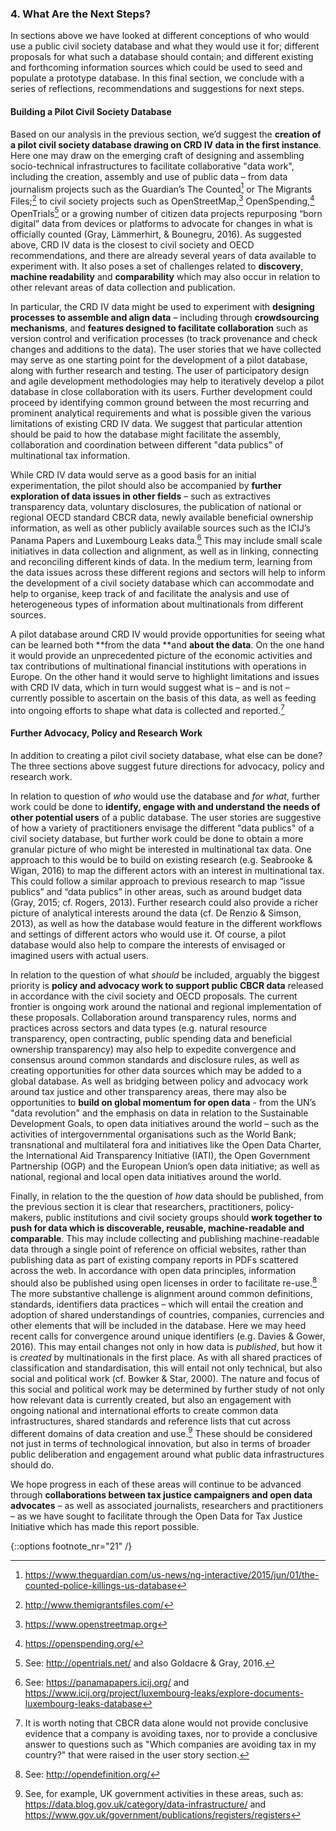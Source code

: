 ### 4. What Are the Next Steps?

In sections above we have looked at different conceptions of who would use a public civil society database and what they would use it for; different proposals for what such a database should contain; and different existing and forthcoming information sources which could be used to seed and populate a prototype database. In this final section, we conclude with a series of reflections, recommendations and suggestions for next steps.

#### Building a Pilot Civil Society Database

Based on our analysis in the previous section, we’d suggest the **creation of a pilot civil society database drawing on CRD IV data in the first instance**. Here one may draw on the emerging craft of designing and assembling socio-technical infrastructures to facilitate collaborative "data work", including the creation, assembly and use of public data – from data journalism projects such as the Guardian’s The Counted[^18] or The Migrants Files;[^19] to civil society projects such as OpenStreetMap,[^20] OpenSpending,[^21] OpenTrials[^22] or a growing number of citizen data projects repurposing “born digital” data from devices or platforms to advocate for changes in what is officially counted (Gray, Lämmerhirt, & Bounegru, 2016). As suggested above, CRD IV data is the closest to civil society and OECD recommendations, and there are already several years of data available to experiment with. It also poses a set of challenges related to **discovery**, **machine readability** and **comparability** which may also occur in relation to other relevant areas of data collection and publication.

In particular, the CRD IV data might be used to experiment with **designing processes to assemble and align data** – including through **crowdsourcing mechanisms**, and **features designed to facilitate collaboration** such as version control and verification processes (to track provenance and check changes and additions to the data). The user stories that we have collected may serve as one starting point for the development of a pilot database, along with further research and testing. The user of participatory design and agile development methodologies may help to iteratively develop a pilot database in close collaboration with its users. Further development could proceed by identifying common ground between the most recurring and prominent analytical requirements and what is possible given the various limitations of existing CRD IV data. We suggest that particular attention should be paid to how the database might facilitate the assembly, collaboration and coordination between different "data publics" of multinational tax information.

While CRD IV data would serve as a good basis for an initial experimentation, the pilot should also be accompanied by **further exploration of data issues in other fields** – such as extractives transparency data, voluntary disclosures, the publication of national or regional OECD standard CBCR data, newly available beneficial ownership information, as well as other publicly available sources such as the ICIJ’s Panama Papers and Luxembourg Leaks data.[^23] This may include small scale initiatives in data collection and alignment, as well as in linking, connecting and reconciling different kinds of data. In the medium term, learning from the data issues across these different regions and sectors will help to inform the development of a civil society database which can accommodate and help to organise, keep track of and facilitate the analysis and use of heterogeneous types of information about multinationals from different sources.

A pilot database around CRD IV would provide opportunities for seeing what can be learned both **from the data **and **about the data**. On the one hand it would provide an unprecedented picture of the economic activities and tax contributions of multinational financial institutions with operations in Europe. On the other hand it would serve to highlight limitations and issues with CRD IV data, which in turn would suggest what is – and is not – currently possible to ascertain on the basis of this data, as well as feeding into ongoing efforts to shape what data is collected and reported.[^24]

#### Further Advocacy, Policy and Research Work

In addition to creating a pilot civil society database, what else can be done? The three sections above suggest future directions for advocacy, policy and research work.

In relation to question of *who* would use the database and *for what*, further work could be done to **identify, engage with and understand the needs of other potential users** of a public database. The user stories are suggestive of how a variety of practitioners envisage the different "data publics" of a civil society database, but further work could be done to obtain a more granular picture of who might be interested in multinational tax data. One approach to this would be to build on existing research (e.g. Seabrooke & Wigan, 2016) to map the different actors with an interest in multinational tax. This could follow a similar approach to previous research to map “issue publics” and “data publics” in other areas, such as around budget data (Gray, 2015; cf. Rogers, 2013). Further research could also provide a richer picture of analytical interests around the data (cf. De Renzio & Simson, 2013), as well as how the database would feature in the different workflows and settings of different actors who would use it. Of course, a pilot database would also help to compare the interests of envisaged or imagined users with actual users.

In relation to the question of what *should* be included, arguably the biggest priority is **policy and advocacy work to support public CBCR data** released in accordance with the civil society and OECD proposals. The current frontier is ongoing work around the national and regional implementation of these proposals. Collaboration around transparency rules, norms and practices across sectors and data types (e.g. natural resource transparency, open contracting, public spending data and beneficial ownership transparency) may also help to expedite convergence and consensus around common standards and disclosure rules, as well as creating opportunities for other data sources which may be added to a global database. As well as bridging between policy and advocacy work around tax justice and other transparency areas, there may also be opportunities to **build on global momentum for open data** - from the UN’s "data revolution" and the emphasis on data in relation to the Sustainable Development Goals, to open data initiatives around the world – such as the activities of intergovernmental organisations such as the World Bank; transnational and multilateral fora and initiatives like the Open Data Charter, the International Aid Transparency Initiative (IATI), the Open Government Partnership (OGP) and the European Union’s open data initiative; as well as national, regional and local open data initiatives around the world.

Finally, in relation to the the question of *how* data should be published, from the previous section it is clear that researchers, practitioners, policy-makers, public institutions and civil society groups should **work together to push for data which is discoverable, reusable, machine-readable and comparable**. This may include collecting and publishing machine-readable data through a single point of reference on official websites, rather than publishing data as part of existing company reports in PDFs scattered across the web. In accordance with open data principles, information should also be published using open licenses in order to facilitate re-use.[^25] The more substantive challenge is alignment around common definitions, standards, identifiers data practices – which will entail the creation and adoption of shared understandings of countries, companies, currencies and other elements that will be included in the database. Here we may heed recent calls for convergence around unique identifiers (e.g. Davies & Gower, 2016). This may entail changes not only in how data is *published*, but how it is *created* by multinationals in the first place. As with all shared practices of classification and standardisation, this will entail not only technical, but also social and political work (cf. Bowker & Star, 2000). The nature and focus of this social and political work may be determined by further study of not only how relevant data is currently created, but also an engagement with ongoing national and international efforts to create common data infrastructures, shared standards and reference lists that cut across different domains of data creation and use.[^26] These should be considered not just in terms of technological innovation, but also in terms of broader public deliberation and engagement around what public data infrastructures should do.

We hope progress in each of these areas will continue to be advanced through **collaborations between tax justice campaigners and open data advocates** – as well as associated journalists, researchers and practitioners – as we have sought to facilitate through the Open Data for Tax Justice Initiative which has made this report possible.

{::options footnote_nr="21" /}
[^18]:  https://www.theguardian.com/us-news/ng-interactive/2015/jun/01/the-counted-police-killings-us-database
[^19]: http://www.themigrantsfiles.com/
[^20]: https://www.openstreetmap.org
[^21]: https://openspending.org/
[^22]: See: http://opentrials.net/ and also Goldacre & Gray, 2016.
[^23]: See: https://panamapapers.icij.org/ and https://www.icij.org/project/luxembourg-leaks/explore-documents-luxembourg-leaks-database
[^24]: It is worth noting that CBCR data alone would not provide conclusive evidence that a company is avoiding taxes, nor to provide a conclusive answer to questions such as "Which companies are avoiding tax in my country?" that were raised in the user story section.
[^25]: See: http://opendefinition.org/
[^26]: See, for example, UK government activities in these areas, such as: https://data.blog.gov.uk/category/data-infrastructure/ and https://www.gov.uk/government/publications/registers/registers
